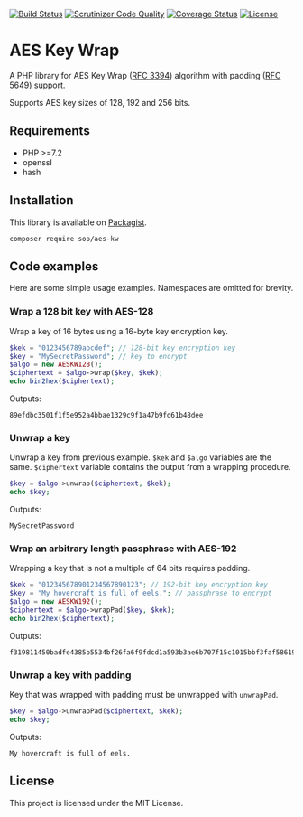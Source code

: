 [![Build Status](https://travis-ci.org/sop/aes-kw.svg?branch=master)](https://travis-ci.org/sop/aes-kw)
[![Scrutinizer Code Quality](https://scrutinizer-ci.com/g/sop/aes-kw/badges/quality-score.png?b=master)](https://scrutinizer-ci.com/g/sop/aes-kw/?branch=master)
[![Coverage Status](https://coveralls.io/repos/github/sop/aes-kw/badge.svg?branch=master)](https://coveralls.io/github/sop/aes-kw?branch=master)
[![License](https://poser.pugx.org/sop/aes-kw/license)](https://github.com/sop/aes-kw/blob/master/LICENSE)

# AES Key Wrap

A PHP library for AES Key Wrap
([RFC 3394](https://tools.ietf.org/html/rfc3394))
algorithm with padding
([RFC 5649](https://tools.ietf.org/html/rfc5649))
support.

Supports AES key sizes of 128, 192 and 256 bits.

## Requirements

-   PHP >=7.2
-   openssl
-   hash

## Installation

This library is available on
[Packagist](https://packagist.org/packages/sop/aes-kw).

    composer require sop/aes-kw

## Code examples

Here are some simple usage examples. Namespaces are omitted for brevity.

### Wrap a 128 bit key with AES-128

Wrap a key of 16 bytes using a 16-byte key encryption key.

```php
$kek = "0123456789abcdef"; // 128-bit key encryption key
$key = "MySecretPassword"; // key to encrypt
$algo = new AESKW128();
$ciphertext = $algo->wrap($key, $kek);
echo bin2hex($ciphertext);
```

Outputs:

    89efdbc3501f1f5e952a4bbae1329c9f1a47b9fd61b48dee

### Unwrap a key

Unwrap a key from previous example. `$kek` and `$algo` variables are the same.
`$ciphertext` variable contains the output from a wrapping procedure.

```php
$key = $algo->unwrap($ciphertext, $kek);
echo $key;
```

Outputs:

    MySecretPassword

### Wrap an arbitrary length passphrase with AES-192

Wrapping a key that is not a multiple of 64 bits requires padding.

```php
$kek = "012345678901234567890123"; // 192-bit key encryption key
$key = "My hovercraft is full of eels."; // passphrase to encrypt
$algo = new AESKW192();
$ciphertext = $algo->wrapPad($key, $kek);
echo bin2hex($ciphertext);
```

Outputs:

    f319811450badfe4385b5534bf26fa6f9fdcd1a593b3ae6b707f15c1015bbf3faf58619818bd8784

### Unwrap a key with padding

Key that was wrapped with padding must be unwrapped with `unwrapPad`.

```php
$key = $algo->unwrapPad($ciphertext, $kek);
echo $key;
```

Outputs:

    My hovercraft is full of eels.

## License

This project is licensed under the MIT License.
